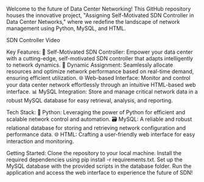 Welcome to the future of Data Center Networking! This GitHub repository houses the innovative project, "Assigning Self-Motivated SDN Controller in Data Center Networks," where we redefine the landscape of network management using Python, MySQL, and HTML.

SDN Controller Video

Key Features:
🧠 Self-Motivated SDN Controller: Empower your data center with a cutting-edge, self-motivated SDN controller that adapts intelligently to network dynamics.
🚀 Dynamic Assignment: Seamlessly allocate resources and optimize network performance based on real-time demand, ensuring efficient utilization.
🌐 Web-based Interface: Monitor and control your data center network effortlessly through an intuitive HTML-based web interface.
📊 MySQL Integration: Store and manage critical network data in a robust MySQL database for easy retrieval, analysis, and reporting.




Tech Stack:
🐍 Python: Leveraging the power of Python for efficient and scalable network control and automation.
🗃️ MySQL: A reliable and robust relational database for storing and retrieving network configuration and performance data.
🌐 HTML: Crafting a user-friendly web interface for easy interaction and monitoring.


Getting Started:
Clone the repository to your local machine.
Install the required dependencies using pip install -r requirements.txt.
Set up the MySQL database with the provided scripts in the database folder.
Run the application and access the web interface to experience the future of SDN!
